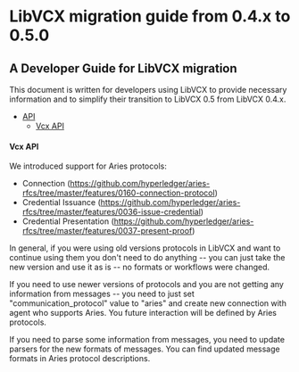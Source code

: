 # LibVCX migration guide from 0.4.x to 0.5.0

## A Developer Guide for LibVCX migration

This document is written for developers using LibVCX to provide necessary information and
to simplify their transition to LibVCX 0.5 from LibVCX 0.4.x.

* [API]()
    * [Vcx API](#vcx-api)

#### Vcx API

We introduced support for Aries protocols:
 * Connection (https://github.com/hyperledger/aries-rfcs/tree/master/features/0160-connection-protocol)
 * Credential Issuance (https://github.com/hyperledger/aries-rfcs/tree/master/features/0036-issue-credential)
 * Credential Presentation (https://github.com/hyperledger/aries-rfcs/tree/master/features/0037-present-proof)

In general, if you were using old versions protocols in LibVCX and want to continue using them you don't need to do anything -- you can just take the new version and use it as is -- no formats or workflows were changed.

If you need to use newer versions of protocols and you are not getting any information from messages -- you need to just set "communication_protocol" value to "aries" and create new connection with agent who supports Aries. You future interaction will be defined by Aries protocols.

If you need to parse some information from messages, you need to update parsers for the new formats of messages. You can find updated message formats in Aries protocol descriptions.